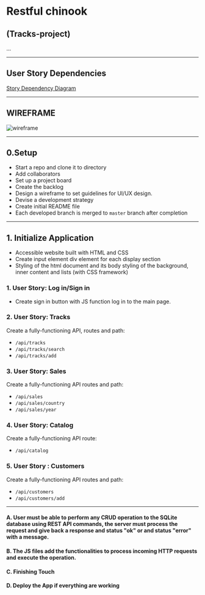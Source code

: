 # Restful chinook
## (Tracks-project)
...

---

## User Story Dependencies

[Story Dependency Diagram](https://excalidraw.com/)

---

## WIREFRAME

![wireframe]()

---

## 0.Setup
- Start a repo and clone it to directory
- Add collaborators
- Set up a project board
- Create the backlog
- Design a wireframe to set guidelines for UI/UX design.
- Devise a development strategy
- Create initial README file
- Each developed branch is merged to `master` branch after completion
---

## 1. Initialize Application

- Accessible website built with HTML and CSS
- Create input element div element for each display section
- Styling of the html document and its body styling of the background, inner content and lists (with CSS framework)

### 1. User Story: Log in/Sign in
- Create sign in button with JS function log in to the main page.

### 2. User Story: Tracks
Create a fully-functioning API, routes and path:
- `/api/tracks`
- `/api/tracks/search`
- `/api/tracks/add`

### 3. User Story: Sales
Create a fully-functioning API routes and path:
- `/api/sales`
- `/api/sales/country`
- `/api/sales/year`

### 4. User Story: Catalog

Create a fully-functioning API route:
- `/api/catalog`

### 5. User Story : Customers

Create a fully-functioning API routes and path:
- `/api/customers`
- `/api/customers/add`

---

#### A. User must be able to perform any CRUD operation to the SQLite database using REST API commands, the server must process the request and give back a response and status "ok" or and status "error" with a message.

#### B. The JS files add the functionalities to process incoming HTTP requests and execute the operation.

#### C. Finishing Touch

#### D. Deploy the App if everything are working